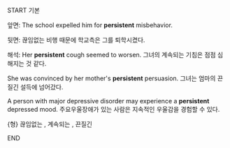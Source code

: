 START
기본

앞면:
The school expelled him for **persistent** misbehavior. 

뒷면:
끊임없는 비행 때문에 학교측은 그를 퇴학시켰다.

해석:
Her **persistent** cough seemed to worsen. 
그녀의 계속되는 기침은 점점 심해지는 것 같다.

She was convinced by her mother's **persistent** persuasion. 
그녀는 엄마의 끈질긴 설득에 넘어갔다.

A person with major depressive disorder may experience a **persistent** depressed mood. 
주요우울장애가 있는 사람은 지속적인 우울감을 경험할 수 있다.

{형} 끊임없는 , 계속되는 , 끈질긴  
<!--ID: 1747213161388-->
END